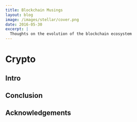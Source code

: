 ```yaml
---
title: Blockchain Musings
layout: blog
image: /images/stellar/cover.png
date: 2016-05-30
excerpt: |
  Thoughts on the evolution of the blockchain ecosystem
---
```


# Crypto

<!-- _Posted on January 26th, 2016_ -->


## Intro




## Conclusion

## Acknowledgements
